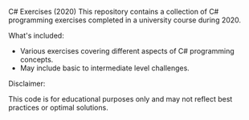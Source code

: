 C# Exercises (2020)
This repository contains a collection of C# programming exercises completed in a university course during 2020.

What's included:

- Various exercises covering different aspects of C# programming concepts.
- May include basic to intermediate level challenges.

Disclaimer:

This code is for educational purposes only and may not reflect best practices or optimal solutions.
